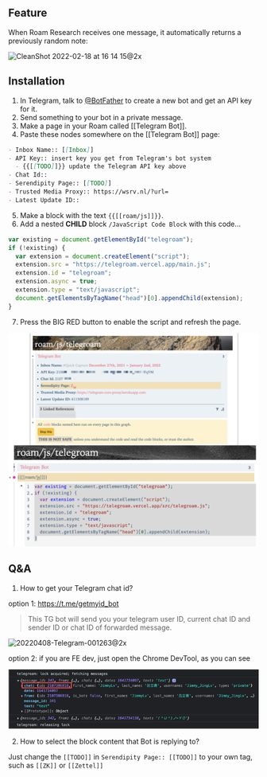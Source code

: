 ## Feature

When Roam Research receives one message, it automatically returns a previously random note:

![CleanShot 2022-02-18 at 16 14 15@2x](https://user-images.githubusercontent.com/4997466/154659939-d7dffa1b-4c14-465c-923b-ea3c50888e29.png)


## Installation

1. In Telegram, talk to [@BotFather](https://t.me/botfather) to create a new bot and get an API key for it.
2. Send something to your bot in a private message.
3. Make a page in your Roam called [[Telegram Bot]].
4. Paste these nodes somewhere on the [[Telegram Bot]] page:
```md
- Inbox Name:: [[Inbox]]
- API Key:: insert key you get from Telegram's bot system
  - {{[[TODO]]}} update the Telegram API key above
- Chat Id::
- Serendipity Page:: [[TODO]]
- Trusted Media Proxy:: https://wsrv.nl/?url=
- Latest Update ID::
```
5. Make a block with the text `{{[[roam/js]]}}`.
6. Add a nested **CHILD** block `/JavaScript Code Block` with this code...
```js
var existing = document.getElementById("telegroam");
if (!existing) {
  var extension = document.createElement("script");
  extension.src = "https://telegroam.vercel.app/main.js";
  extension.id = "telegroam";
  extension.async = true;
  extension.type = "text/javascript";
  document.getElementsByTagName("head")[0].appendChild(extension);
}
```
7. Press the BIG RED button to enable the script and refresh the page.

![](docs/images/settings.png)

## Q&A

1. How to get your Telegram chat id? 

option 1: https://t.me/getmyid_bot

> This TG bot will send you your telegram user ID, current chat ID and sender ID or chat ID of forwarded message.

<img width="433" alt="20220408-Telegram-001263@2x" src="https://user-images.githubusercontent.com/4997466/162418605-6ccf0780-b183-4cda-8b9b-1b71dc4bad82.png">

option 2: if you are FE dev, just open the Chrome DevTool, as you can see

![](docs/images/chat-id.png)

2. How to select the block content that Bot is replying to?

Just change the `[[TODO]]` in `Serendipity Page:: [[TODO]]` to your own tag, such as `[[ZK]]` or `[[Zettel]]`

